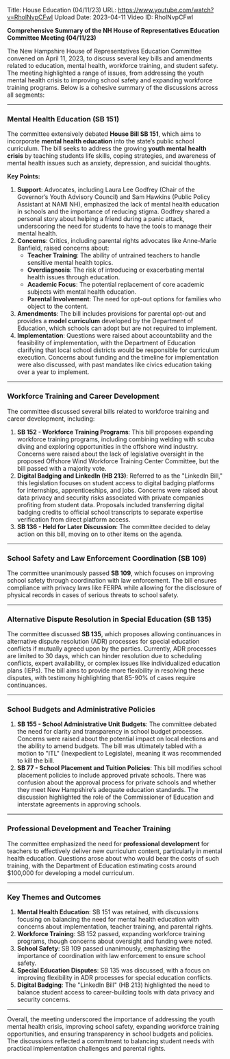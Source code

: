 Title: House Education (04/11/23)
URL: https://www.youtube.com/watch?v=RholNvpCFwI
Upload Date: 2023-04-11
Video ID: RholNvpCFwI

**Comprehensive Summary of the NH House of Representatives Education Committee Meeting (04/11/23)**

The New Hampshire House of Representatives Education Committee convened on April 11, 2023, to discuss several key bills and amendments related to education, mental health, workforce training, and student safety. The meeting highlighted a range of issues, from addressing the youth mental health crisis to improving school safety and expanding workforce training programs. Below is a cohesive summary of the discussions across all segments:

---

### **Mental Health Education (SB 151)**
The committee extensively debated **House Bill SB 151**, which aims to incorporate **mental health education** into the state’s public school curriculum. The bill seeks to address the growing **youth mental health crisis** by teaching students life skills, coping strategies, and awareness of mental health issues such as anxiety, depression, and suicidal thoughts.

**Key Points:**
1. **Support**: Advocates, including Laura Lee Godfrey (Chair of the Governor’s Youth Advisory Council) and Sam Hawkins (Public Policy Assistant at NAMI NH), emphasized the lack of mental health education in schools and the importance of reducing stigma. Godfrey shared a personal story about helping a friend during a panic attack, underscoring the need for students to have the tools to manage their mental health.
2. **Concerns**: Critics, including parental rights advocates like Anne-Marie Banfield, raised concerns about:
   - **Teacher Training**: The ability of untrained teachers to handle sensitive mental health topics.
   - **Overdiagnosis**: The risk of introducing or exacerbating mental health issues through education.
   - **Academic Focus**: The potential replacement of core academic subjects with mental health education.
   - **Parental Involvement**: The need for opt-out options for families who object to the content.
3. **Amendments**: The bill includes provisions for parental opt-out and provides a **model curriculum** developed by the Department of Education, which schools can adopt but are not required to implement.
4. **Implementation**: Questions were raised about accountability and the feasibility of implementation, with the Department of Education clarifying that local school districts would be responsible for curriculum execution. Concerns about funding and the timeline for implementation were also discussed, with past mandates like civics education taking over a year to implement.

---

### **Workforce Training and Career Development**
The committee discussed several bills related to workforce training and career development, including:

1. **SB 152 - Workforce Training Programs**: This bill proposes expanding workforce training programs, including combining welding with scuba diving and exploring opportunities in the offshore wind industry. Concerns were raised about the lack of legislative oversight in the proposed Offshore Wind Workforce Training Center Committee, but the bill passed with a majority vote.
2. **Digital Badging and LinkedIn (HB 213)**: Referred to as the "LinkedIn Bill," this legislation focuses on student access to digital badging platforms for internships, apprenticeships, and jobs. Concerns were raised about data privacy and security risks associated with private companies profiting from student data. Proposals included transferring digital badging credits to official school transcripts to separate expertise verification from direct platform access.
3. **SB 136 - Held for Later Discussion**: The committee decided to delay action on this bill, moving on to other items on the agenda.

---

### **School Safety and Law Enforcement Coordination (SB 109)**
The committee unanimously passed **SB 109**, which focuses on improving school safety through coordination with law enforcement. The bill ensures compliance with privacy laws like FERPA while allowing for the disclosure of physical records in cases of serious threats to school safety.

---

### **Alternative Dispute Resolution in Special Education (SB 135)**
The committee discussed **SB 135**, which proposes allowing continuances in alternative dispute resolution (ADR) processes for special education conflicts if mutually agreed upon by the parties. Currently, ADR processes are limited to 30 days, which can hinder resolution due to scheduling conflicts, expert availability, or complex issues like individualized education plans (IEPs). The bill aims to provide more flexibility in resolving these disputes, with testimony highlighting that 85-90% of cases require continuances.

---

### **School Budgets and Administrative Policies**
1. **SB 155 - School Administrative Unit Budgets**: The committee debated the need for clarity and transparency in school budget processes. Concerns were raised about the potential impact on local elections and the ability to amend budgets. The bill was ultimately tabled with a motion to "ITL" (Inexpedient to Legislate), meaning it was recommended to kill the bill.
2. **SB 77 - School Placement and Tuition Policies**: This bill modifies school placement policies to include approved private schools. There was confusion about the approval process for private schools and whether they meet New Hampshire’s adequate education standards. The discussion highlighted the role of the Commissioner of Education and interstate agreements in approving schools.

---

### **Professional Development and Teacher Training**
The committee emphasized the need for **professional development** for teachers to effectively deliver new curriculum content, particularly in mental health education. Questions arose about who would bear the costs of such training, with the Department of Education estimating costs around $100,000 for developing a model curriculum.

---

### **Key Themes and Outcomes**
1. **Mental Health Education**: SB 151 was retained, with discussions focusing on balancing the need for mental health education with concerns about implementation, teacher training, and parental rights.
2. **Workforce Training**: SB 152 passed, expanding workforce training programs, though concerns about oversight and funding were noted.
3. **School Safety**: SB 109 passed unanimously, emphasizing the importance of coordination with law enforcement to ensure school safety.
4. **Special Education Disputes**: SB 135 was discussed, with a focus on improving flexibility in ADR processes for special education conflicts.
5. **Digital Badging**: The "LinkedIn Bill" (HB 213) highlighted the need to balance student access to career-building tools with data privacy and security concerns.

---

Overall, the meeting underscored the importance of addressing the youth mental health crisis, improving school safety, expanding workforce training opportunities, and ensuring transparency in school budgets and policies. The discussions reflected a commitment to balancing student needs with practical implementation challenges and parental rights.